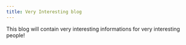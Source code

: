 ```yaml
---
title: Very Interesting blog
---
```


This blog will contain very interesting informations for very interesting people!
